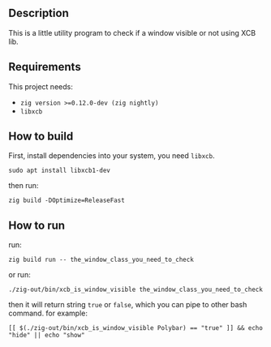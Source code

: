 ## Description

This is a little utility program to check if a window visible or not using XCB lib.

## Requirements
This project needs:
- `zig version >=0.12.0-dev (zig nightly)`
- `libxcb`

## How to build

First, install dependencies into your system, you need `libxcb`.
```
sudo apt install libxcb1-dev
```

then run:
```
zig build -DOptimize=ReleaseFast
```

## How to run

run:
```
zig build run -- the_window_class_you_need_to_check
```

or run:
```
./zig-out/bin/xcb_is_window_visible the_window_class_you_need_to_check
```

then it will return string `true` or `false`, which you can pipe to other bash command.
for example:
```
[[ $(./zig-out/bin/xcb_is_window_visible Polybar) == "true" ]] && echo "hide" || echo "show"
```

